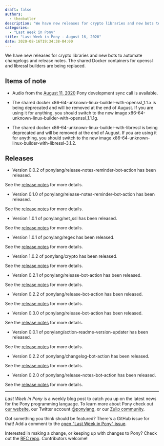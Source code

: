 ```yaml
---
draft: false
authors:
  - theobutler
description: "We have new releases for crypto libraries and new bots to automate changelogs and release notes. The shared Docker containers for openssl and libressl builders are being replaced."
categories:
  - "Last Week in Pony"
title: "Last Week in Pony - August 16, 2020"
date: 2020-08-16T19:34:38-04:00
---
```


We have new releases for crypto libraries and new bots to automate changelogs and release notes. The shared Docker containers for openssl and libressl builders are being replaced.
<!-- more -->

## Items of note

- Audio from the [August 11, 2020](https://vimeo.com/916249684) Pony development sync call is available.

- The shared docker x86-64-unknown-linux-builder-with-openssl_1.1.x is being deprecated and will be removed at the end of August. If you are using it for anything, you should switch to the new image x86-64-unknown-linux-builder-with-openssl_1.1.1g.

- The shared docker x86-64-unknown-linux-builder-with-libressl is being deprecated and will be removed at the end of August. If you are using it for anything, you should switch to the new image x86-64-unknown-linux-builder-with-libressl-3.1.2.

## Releases

- Version 0.0.2 of ponylang/release-notes-reminder-bot-action has been released.

See the [release notes](https://github.com/ponylang/release-notes-reminder-bot-action/releases/tag/0.0.2) for more details.

- Version 0.1.0 of ponylang/release-notes-reminder-bot-action has been released.

See the [release notes](https://github.com/ponylang/release-notes-reminder-bot-action/releases/tag/0.1.0) for more details.

- Version 1.0.1 of ponylang/net_ssl has been released.

See the [release notes](https://github.com/ponylang/net_ssl/releases/tag/1.0.1) for more details.

- Version 1.0.1 of ponylang/regex has been released.

See the [release notes](https://github.com/ponylang/regex/releases/tag/1.0.1) for more details.

- Version 1.0.2 of ponylang/crypto has been released.

See the [release notes](https://github.com/ponylang/crypto/releases/tag/1.0.2) for more details.

- Version 0.2.1 of ponylang/release-bot-action has been released.

See the [release notes](https://github.com/ponylang/release-bot-action/releases/tag/0.2.1) for more details.

- Version 0.2.2 of ponylang/release-bot-action has been released.

See the [release notes](https://github.com/ponylang/release-bot-action/releases/tag/0.2.2) for more details.

- Version 0.3.0 of ponylang/release-bot-action has been released.

See the [release notes](https://github.com/ponylang/release-bot-action/releases/tag/0.3.0) for more details.

- Version 0.0.1 of ponylang/action-readme-version-updater has been released.

See the [release notes](https://github.com/ponylang/action-readme-version-updater/releases/tag/0.0.1) for more details.

- Version 0.2.2 of ponylang/changelog-bot-action has been released.

See the [release notes](https://github.com/ponylang/changelog-bot-action/releases/tag/0.2.2) for more details.

- Version 0.2.0 of ponylang/release-notes-bot-action has been released.

See the [release notes](https://github.com/ponylang/release-notes-bot-action/releases/tag/0.2.0) for more details.

---

_Last Week In Pony_ is a weekly blog post to catch you up on the latest news for the Pony programming language. To learn more about Pony check out [our website](https://ponylang.io), our Twitter account [@ponylang](https://twitter.com/ponylang), or our [Zulip community](https://ponylang.zulipchat.com).

Got something you think should be featured? There's a GitHub issue for that! Add a comment to the [open "Last Week in Pony" issue](https://github.com/ponylang/ponylang.github.io/issues?q=is%3Aissue+is%3Aopen+label%3Alast-week-in-pony).

Interested in making a change, or keeping up with changes to Pony? Check out the [RFC repo](https://github.com/ponylang/rfcs). Contributors welcome!
